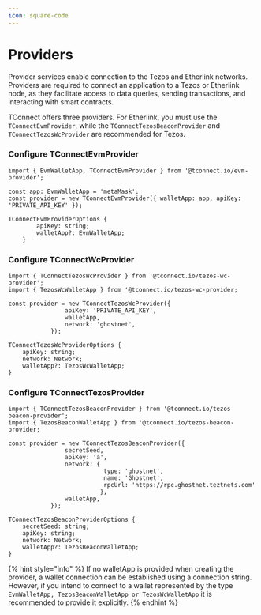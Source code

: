 ```yaml
---
icon: square-code
---
```


# Providers

Provider services enable connection to the Tezos and Etherlink networks. Providers are required to connect an application to a Tezos or Etherlink node, as they facilitate access to data queries, sending transactions, and interacting with smart contracts.

TConnect offers three providers. For Etherlink, you must use the `TConnectEvmProvider`, while the `TConnectTezosBeaconProvider` and `TConnectTezosWcProvider` are recommended for Tezos.

### &#x20;Configure TConnectEvmProvider

```
import { EvmWalletApp, TConnectEvmProvider } from '@tconnect.io/evm-provider';

const app: EvmWalletApp = 'metaMask';
const provider = new TConnectEvmProvider({ walletApp: app, apiKey: 'PRIVATE_API_KEY' });
```

```
TConnectEvmProviderOptions { 
        apiKey: string; 
        walletApp?: EvmWalletApp; 
    }
```

### Configure TConnectWcProvider

```
import { TConnectTezosWcProvider } from '@tconnect.io/tezos-wc-provider';
import { TezosWcWalletApp } from '@tconnect.io/tezos-wc-provider;

const provider = new TConnectTezosWcProvider({
				apiKey: 'PRIVATE_API_KEY',
				walletApp,
				network: 'ghostnet',
			});
```

```
TConnectTezosWcProviderOptions {
	apiKey: string;
	network: Network;
	walletApp?: TezosWcWalletApp;
}
```

### Configure TConnectTezosProvider

```
import { TConnectTezosBeaconProvider } from '@tconnect.io/tezos-beacon-provider';
import { TezosBeaconWalletApp } from '@tconnect.io/tezos-beacon-provider;

const provider = new TConnectTezosBeaconProvider({
				secretSeed,
				apiKey: 'a',
				network: { 
				           type: 'ghostnet',
				           name: 'Ghostnet',
				           rpcUrl: 'https://rpc.ghostnet.teztnets.com'
				          },
				walletApp,
			});
```

```
TConnectTezosBeaconProviderOptions {
    secretSeed: string;
    apiKey: string;
    network: Network;
    walletApp?: TezosBeaconWalletApp;
}
```

{% hint style="info" %}
If no walletApp is provided when creating the provider, a wallet connection can be established using a connection string. However, if you intend to connect to a wallet represented by the type `EvmWalletApp, TezosBeaconWalletApp or TezosWcWalletApp` it is recommended to provide it explicitly.
{% endhint %}
